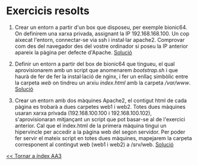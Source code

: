 # Exercicis resolts

1. Crear un entorn a partir d'un box que disposeu, per exemple bionic64. On definirem una xarxa privada, assignant la IP 192.168.168.100. Un cop aixecat l'entorn, connectar-se via ssh i instal·lar apache2. Comprovar com des del navegador des del vostre ordinador si poseu la IP anterior apareix la pàgina per defecte d'Apache. [Solució](solucions/exercici1.md)

1. Definir un entorn a partir del box de bionic64 que tingueu, el qual aprovisionarem amb un script que anomenarem *bootstrap.sh* i que haurà de fer de fer la instal·lació de nginx,  i fer un enllaç simbòlic entre la carpeta *web* on tindreu un arxiu *index.html* amb la carpeta */var/www*. [Solució](solucions/exercici2.md)

1. Crear un entorn amb dos màquines Apache2, el contigut html de cada pàgina es trobarà a dues carpetes web1 i web2. Totes dues màquines usaran xarxa privada (192.168.100.100 i 192.168.100.102), s'aprovisionaran mitjançant un script que pot basar-se al de l'exercici anterior. Cal que el index.html de la primera màquina tingui un hipervincle per accedir a la pàgina web del segon servidor. Per poder fer servir el mateix script en totes dues màquines, mapejarem la carpeta corresponent al contingut web (web1 i web2) a /srv/web.
[Solució](solucions/exercici3.md)

[<< Tornar a índex AA3](../README.md)
